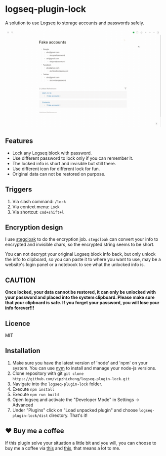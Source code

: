 # logseq-plugin-lock

A solution to use Logseq to storage accounts and passwords safely.

![Screencast](screencast.gif)

## Features

* Lock any Logseq block with password.
* Use different password to lock only if you can remember it.
* The locked info is short and invisible but still there.
* Use different icon for different lock for fun.
* Original data can not be restored on purpose.

## Triggers

1. Via slash command: `/lock`
2. Via context menu: `Lock`
3. Via shortcut: `cmd+shift+l`
## Encryption design

I use [stegcloak](https://github.com/KuroLabs/stegcloak) to do the encryption job. `stegcloak` can convert your info to encrypted and invisible chars, so the encrypted string seems to be short.

You can not decrypt your original Logseq block info back, but only  unlock the info to clipboard, so you can paste it to where you want to use, may be a website's login panel or a notebook to see what the unlocked info is.

## CAUTION

**Once locked, your data cannot be restored, it can only be unlocked with your password and placed into the system clipboard. Please make sure that your clipboard is safe. If you forget your password, you will lose your info forever!!!**


## Licence

MIT

## Installation

1. Make sure you have the latest version of 'node' and 'npm' on your system. You can use [nvm](https://github.com/nvm-sh/nvm) to install and manage your node-js versions.
2. Clone repository with git `git clone https://github.com/vipzhicheng/logseq-plugin-lock.git`
3. Navigate into the `logseq-plugin-lock` folder.
4. Execute `npm install`
5. Execute `npm run build`
6. Open logseq and activate the "Developer Mode" in Settings -> Advanced
7. Under "Plugins" click on "Load unpacked plugin" and choose `logseq-plugin-lock/dist` directory. That's it!

## ❤️ Buy me a coffee

If this plugin solve your situation a little bit and you will, you can choose to buy me a coffee via [this](https://www.buymeacoffee.com/vipzhicheng) and [this](https://afdian.net/@vipzhicheng), that means a lot to me.
